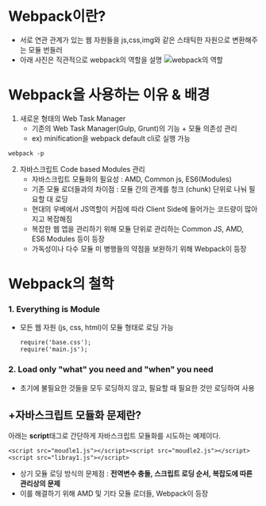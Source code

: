 Webpack이란?
===
* 서로 연관 관계가 있는 웹 자원들을 js,css,img와 같은 스태틱한 자원으로 변환해주는 모듈 번들러
* 아래 사진은 직관적으로 webpack의 역할을 설명
![webpack의 역할](https://webpack.github.io/assets/what-is-webpack.png)

Webpack을 사용하는 이유 & 배경
===
1. 새로운 형태의 Web Task Manager
    * 기존의 Web Task Manager(Gulp, Grunt)의 기능 + 모듈 의존성 관리
    * ex) minification을 webpack default cli로 실행 가능
```
webpack -p
```



2. 자바스크립트 Code based Modules 관리
    * 자바스크립트 모듈화의 필요성 : AMD, Common js, ES6(Modules)
    * 기존 모듈 로더들과의 차이점 : 모듈 간의 관계를 청크 (chunk) 단위로 나눠 필요할 대 로딩
    * 현대의 우베에서 JS역할이 커짐에 따라 Client Side에 들어가는 코드량이 많아지고 복잡해짐
    * 복잡한 웹 앱을 관리하기 위해 모듈 단위로 관리하는 Common JS, AMD, ES6 Modules 등이 등장
    * 가독성이나 다수 모듈 미 병행들의 약점을 보완하기 위해 Webpack이 등장

Webpack의 철학
======
### 1. Everything is Module
* 모든 웹 자원 (js, css, html)이 모듈 형태로 로딩 가능

    ```
    require('base.css');
    require('main.js');
    ```
### 2. Load only "what" you need and "when" you need
* 초기에 불필요한 것들을 모두 로딩하지 않고, 필요할 때 필요한 것만 로딩하여 사용


+자바스크립트 모듈화 문제란?
---
아래는 **script**태그로 간단하게 자바스크립트 모듈화를 시도하는 예제이다.
```
<script src="moudle1.js"></script><script src="moudle2.js"></script>
<script src="libray1.js"></script>
```
* 상기 모듈 로딩 방식의 문제점 : **전역변수 충돌, 스크립트 로딩 순서, 복잡도에 따른 관리상의 문제**
* 이를 해결하기 위해 AMD 및 기타 모듈 로더들, Webpack이 등장